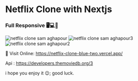 # Netflix Clone with Nextjs
### Full Responsive 🖥💻📱
![netflix clone sam aghapour](https://user-images.githubusercontent.com/83834084/131262878-33bbdb44-0b13-45d6-a4f5-0de68e83c868.jpg)
![netflix clone sam aghapour3](https://user-images.githubusercontent.com/83834084/131263049-25e367d2-67ab-4d89-8932-139037436335.jpg)
![netflix clone sam aghapour2](https://user-images.githubusercontent.com/83834084/131263069-2b4ec269-2370-4c7b-a349-7d95e7fd5c92.jpg)

👀 Visit Online: https://netflix-clone-blue-two.vercel.app/

Api : https://developers.themoviedb.org/3

i hope you enjoy it 😉; 
good luck.



